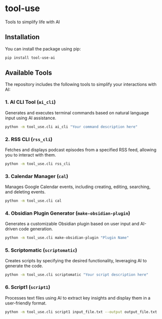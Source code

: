 # tool-use

Tools to simplify life with AI

## Installation

You can install the package using pip:

```bash
pip install tool-use-ai
```

## Available Tools

The repository includes the following tools to simplify your interactions with AI:

### 1. AI CLI Tool (`ai_cli`)

Generates and executes terminal commands based on natural language input using AI assistance.

```bash
python -m tool_use.cli ai_cli "Your command description here"
```

### 2. RSS CLI (`rss_cli`)

Fetches and displays podcast episodes from a specified RSS feed, allowing you to interact with them.

```bash
python -m tool_use.cli rss_cli
```

### 3. Calendar Manager (`cal`)

Manages Google Calendar events, including creating, editing, searching, and deleting events.

```bash
python -m tool_use.cli cal
```

### 4. Obsidian Plugin Generator (`make-obsidian-plugin`)

Generates a customizable Obsidian plugin based on user input and AI-driven code generation.

```bash
python -m tool_use.cli make-obsidian-plugin "Plugin Name"
```

### 5. Scriptomatic (`scriptomatic`)

Creates scripts by specifying the desired functionality, leveraging AI to generate the code.

```bash
python -m tool_use.cli scriptomatic "Your script description here"
```

### 6. Script1 (`script1`)

Processes text files using AI to extract key insights and display them in a user-friendly format.

```bash
python -m tool_use.cli script1 input_file.txt --output output_file.txt
```
